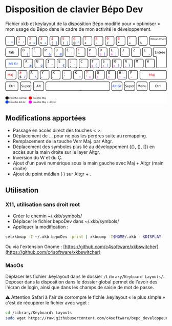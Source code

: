 # Disposition de clavier Bépo Dev

Fichier xkb et keylayout de la disposition Bépo modifié pour « optimiser » mon usage du Bépo dans le cadre de mon activité le développement.

![Disposition BépoDev](bepoDev-simplifiee.png)

## Modifications apportées

- Passage en accès direct des touches < >.
- Déplacement de … pour ne pas les perdres suite au remapping.
- Remplacement de la touche Verr Maj. par Altgr.
- Déplacement des symboles plus lié au développement ({}, (), []) en accès sur la main droite sur le layer Altgr.
- Inversion du W et du Ç.
- Ajout d'un pavé numérique sous la main gauche avec Maj + Altgr (main droite)
- Ajout du point médian (·) sur Altgr + .

## Utilisation

### X11, utilisation sans droit root

- Créer le chemin ~/.xkb/symbols/
- Déplacer le fichier bepoDev dans ~/.xkb/symbols/
- Appliquer la modification :

```sh
setxkbmap -I ~/.xkb bepoDev -print | xkbcomp -I$HOME/.xkb - $DISPLAY
```

Ou via l'extension Gnome : [https://github.com/c4software/xkbswitcher](https://github.com/c4software/xkbswitcher)

### MacOs

Déplacer les fichier .keylayout dans le dossier ```/Library/Keyboard Layouts/```. Déposer dans la disposition dans le dossier global permet de l'avoir des l'écran de login, ainsi que dans les champs de saisie de mot de passe.

⚠️ Attention Safari à l'air de corrompre le fichie .keylayout « le plus simple » c'est de récupérer le fichier avec wget :

```sh
cd /Library/Keyboard\ Layouts
sudo wget https://raw.githubusercontent.com/c4software/bepo_developpeur/master/osx/bepoDev.keylayout
```
